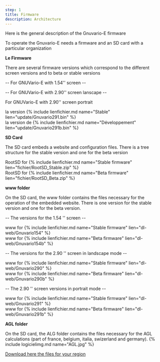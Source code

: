 ```yaml
---
step: 1
title: Firmware
description: Architecture
---
```


Here is the general description of the Gnuvario-E firmware

To operate the Gnuvario-E needs a firmware and an SD card with a particular organization

**Le Firmware**      
   
There are several firmware versions which correspond to the different screen versions and to beta or stable versions
   
-- For GNUVario-E with 1.54'' screen     --

-- For GNUVario-E with 2.90'' screen lanscape   --

For GNUVario-E with 2.90'' screen portrait 

la version {% include lienfichier.md name="Stable" lien="update/Gnuvario291.bin" %}    
la version de {% include lienfichier.md name="Développement" lien="update/Gnuvario291b.bin" %}       

**SD Card**     

The SD card embeds a website and configuration files. There is a tree structure for the stable version and one for the beta version

RootSD for {% include lienfichier.md name="Stable firmware" lien="fichier/RootSD_Stable.zip" %}     
RootSD for {% include lienfichier.md name="Beta firmware" lien="fichier/RootSD_Beta.zip" %}    

**www folder**     

On the SD card, the www folder contains the files necessary for the operation of the embedded website. There is one version for the stable version and one for the beta version.

-- The versions for the 1.54 '' screen     --
   
www for {% include lienfichier.md name="Stable firmware" lien="dl-web/Gnuvario154" %}     
www for {% include lienfichier.md name="Beta firmware" lien="dl-web/Gnuvario154b" %}    

-- The versions for the 2.90 '' screen in landscape mode   --   
   
www for {% include lienfichier.md name="Stable firmware" lien="dl-web/Gnuvario290" %}     
www for {% include lienfichier.md name="Beta firmware" lien="dl-web/Gnuvario290b" %}    

--  The 2.90 '' screen versions in portrait mode   --    

www for {% include lienfichier.md name="Stable firmware" lien="dl-web/Gnuvario291" %}     
www for {% include lienfichier.md name="Beta firmware" lien="dl-web/Gnuvario291b" %}    

**AGL folder**

On the SD card, the ALG folder contains the files necessary for the AGL calculations (part of france, belgium, italia, swizerland and germany).
{% include logicielimg.md name="AGL.jpg" %}

[Download here the files for your region](https://vps.skybean.eu/agl/)
